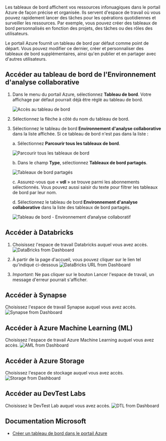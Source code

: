 Les tableaux de bord affichent vos ressources infonuagiques dans le portail Azure de façon précise et organisée. Ils servent d'espace de
travail où vous pouvez rapidement lancer des tâches pour les opérations quotidiennes et surveiller les ressources. Par exemple, vous pouvez
créer des tableaux de bord personnalisés en fonction des projets, des tâches ou des rôles des utilisateurs.

Le portail Azure fournit un tableau de bord par défaut comme point de départ. Vous pouvez modifier ce dernier, créer et personnaliser des
tableaux de bord supplémentaires, ainsi qu'en publier et en partager avec d'autres utilisateurs.

## Accéder au tableau de bord de l'Environnement d'analyse collaborative

1.  Dans le menu du portail Azure, sélectionnez **Tableau de bord**. Votre affichage par défaut pourrait déjà être réglé au tableau de bord.

      ![Accès au tableau de bord](images/AccessDasboard.png)

2.  Sélectionnez la flèche à côté du nom du tableau de bord.

3.  Sélectionnez le tableau de bord **Environnement d'analyse collaborative** dans la liste affichée. Si ce tableau de bord n'est pas dans la liste :

    a.  Sélectionnez **Parcourir tous les tableaux de bord**.

      ![Parcourir tous les tableaux de bord](images/DashboardBrowse.png)

    b.  Dans le champ **Type**, sélectionnez **Tableaux de bord partagés**.

      ![Tableaux de bord partagés](images/DashboardBrowseAll.png)  

    c.  Assurez-vous que « **vdl** » se trouve parmi les abonnements sélectionnés. Vous pouvez aussi saisir du texte pour filtrer les tableaux de bord par leur nom.

    d.  Sélectionnez le tableau de bord **Environnement d'analyse collaborative** dans la liste des tableaux de bord partagés.

      ![Tableau de bord - Environnement d’analyse collaboratif](images/DashboardEAC.png)


## Accéder à Databricks
1. Choisissez l'espace de travail Databricks auquel vous avez accès.
    ![DataBricks from Dashboard](images/DashboardDataBricks.png)

2. À partir de la page d'accueil, vous pouvez cliquer sur le lien tel qu'indiqué ci-dessous
    ![DataBricks URL from Dashboard](images/DashboardDataBricks2.png)

3. *Important*: Ne pas cliquer sur le bouton Lancer l'espace de travail, un message d'erreur pourrait s'afficher.

## Accéder à Synapse
Choisissez l'espace de travail Synapse auquel vous avez accès.
    ![Synapse from Dashboard](images/DashboardSynapse.png)

## Accéder à Azure Machine Learning (ML)
Choisissez l'espace de travail Azure Machine Learning auquel vous avez accès.
    ![AML from Dashboard](images/DashboardAML.png)

## Accéder à Azure Storage
Choisissez l'espace de stockage auquel vous avez accès.
    ![Storage from Dashboard](images/DashboardStorage.png)

## Accéder au DevTest Labs
Choisissez le DevTest Lab auquel vous avez accès.
    ![DTL from Dashboard](images/DashboardDTL.png)


## Documentation Microsoft
- [Créer un tableau de bord dans le portail Azure](https://docs.microsoft.com/fr-ca/azure/azure-portal/azure-portal-dashboards)